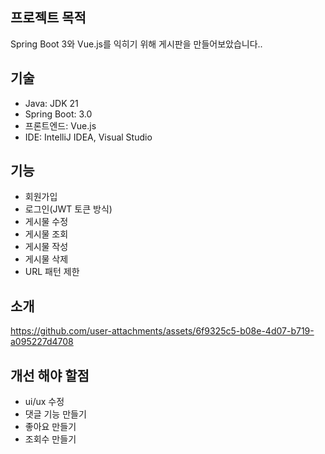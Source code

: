 ## 프로젝트 목적
 Spring Boot 3와 Vue.js를 익히기 위해 게시판을 만들어보았습니다.. 

## 기술
* Java: JDK 21 <br>
* Spring Boot: 3.0 <br>
* 프론트엔드: Vue.js <br>
* IDE: IntelliJ IDEA, Visual Studio

## 기능
* 회원가입
* 로그인(JWT 토큰 방식)
* 게시물 수정
* 게시물 조회
* 게시물 작성
* 게시물 삭제
* URL 패턴 제한

## 소개
https://github.com/user-attachments/assets/6f9325c5-b08e-4d07-b719-a095227d4708

## 개선 해야 할점
* ui/ux 수정 <br>
* 댓글 기능 만들기
* 좋아요 만들기
* 조회수 만들기

